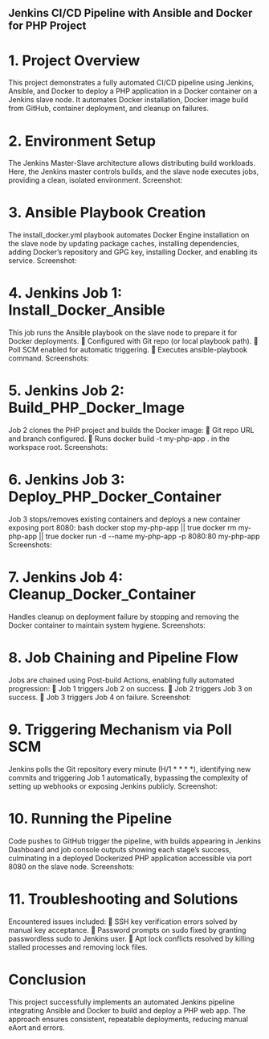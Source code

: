 ## Jenkins CI/CD Pipeline with Ansible and Docker for PHP Project 

# 1. Project Overview 
This project demonstrates a fully automated CI/CD pipeline using Jenkins, Ansible, and 
Docker to deploy a PHP application in a Docker container on a Jenkins slave node. It 
automates Docker installation, Docker image build from GitHub, container deployment, 
and cleanup on failures.

# 2. Environment Setup
The Jenkins Master-Slave architecture allows distributing build workloads. Here, the 
Jenkins master controls builds, and the slave node executes jobs, providing a clean, 
isolated environment. 
Screenshot:

# 3. Ansible Playbook Creation 
The install_docker.yml playbook automates Docker Engine installation on the slave 
node by updating package caches, installing dependencies, adding Docker’s repository 
and GPG key, installing Docker, and enabling its service. 
Screenshot: 

# 4. Jenkins Job 1: Install_Docker_Ansible 
This job runs the Ansible playbook on the slave node to prepare it for Docker 
deployments. 
 Configured with Git repo (or local playbook path). 
 Poll SCM enabled for automatic triggering. 
 Executes ansible-playbook command. 
Screenshots:

# 5. Jenkins Job 2: Build_PHP_Docker_Image 
Job 2 clones the PHP project and builds the Docker image: 
 Git repo URL and branch configured. 
 Runs docker build -t my-php-app . in the workspace root. 
Screenshots:

# 6. Jenkins Job 3: Deploy_PHP_Docker_Container 
Job 3 stops/removes existing containers and deploys a new container exposing port 
8080: 
bash 
docker stop my-php-app || true 
docker rm my-php-app || true 
docker run -d --name my-php-app -p 8080:80 my-php-app 
Screenshots:

# 7. Jenkins Job 4: Cleanup_Docker_Container 
Handles cleanup on deployment failure by stopping and removing the Docker container 
to maintain system hygiene. 
Screenshots: 

# 8. Job Chaining and Pipeline Flow 
Jobs are chained using Post-build Actions, enabling fully automated progression: 
 Job 1 triggers Job 2 on success. 
 Job 2 triggers Job 3 on success. 
 Job 3 triggers Job 4 on failure. 
Screenshot:

# 9. Triggering Mechanism via Poll SCM 
Jenkins polls the Git repository every minute (H/1 * * * *), identifying new commits and 
triggering Job 1 automatically, bypassing the complexity of setting up webhooks or 
exposing Jenkins publicly. 
Screenshot: 

# 10. Running the Pipeline 
Code pushes to GitHub trigger the pipeline, with builds appearing in Jenkins Dashboard 
and job console outputs showing each stage’s success, culminating in a deployed 
Dockerized PHP application accessible via port 8080 on the slave node. 
Screenshots: 

# 11. Troubleshooting and Solutions 
Encountered issues included: 
 SSH key verification errors solved by manual key acceptance. 
 Password prompts on sudo fixed by granting passwordless sudo to Jenkins user. 
 Apt lock conflicts resolved by killing stalled processes and removing lock files.

# Conclusion 
This project successfully implements an automated Jenkins pipeline integrating Ansible 
and Docker to build and deploy a PHP web app. The approach ensures consistent, 
repeatable deployments, reducing manual eAort and errors.